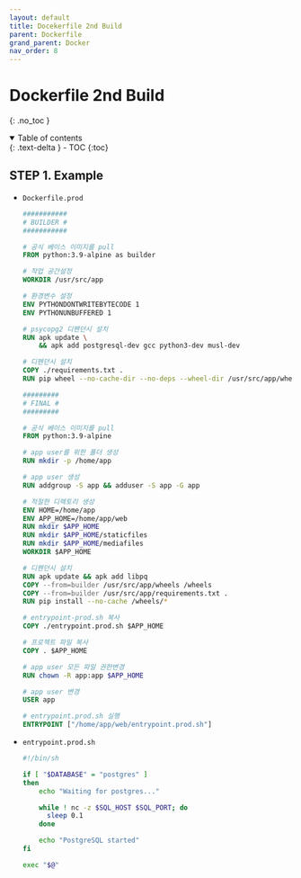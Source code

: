 ```yaml
---
layout: default
title: Docekerfile 2nd Build
parent: Dockerfile
grand_parent: Docker
nav_order: 8
---
```


# Dockerfile 2nd Build
{: .no_toc }

<details open markdown="block">
  <summary>
    Table of contents
  </summary>
  {: .text-delta }
- TOC
{:toc}
</details>

<!------------------------------------ STEP ------------------------------------>

## STEP 1. Example

* `Dockerfile.prod`

  ```dockerfile
  ###########
  # BUILDER #
  ###########

  # 공식 베이스 이미지를 pull
  FROM python:3.9-alpine as builder

  # 작업 공간설정
  WORKDIR /usr/src/app

  # 환경변수 설정
  ENV PYTHONDONTWRITEBYTECODE 1
  ENV PYTHONUNBUFFERED 1

  # psycopg2 디펜던시 설치
  RUN apk update \
      && apk add postgresql-dev gcc python3-dev musl-dev

  # 디펜던시 설치
  COPY ./requirements.txt .
  RUN pip wheel --no-cache-dir --no-deps --wheel-dir /usr/src/app/wheels -r requirements.txt

  #########
  # FINAL #
  #########

  # 공식 베이스 이미지를 pull
  FROM python:3.9-alpine

  # app user를 위한 폴더 생성
  RUN mkdir -p /home/app

  # app user 생성
  RUN addgroup -S app && adduser -S app -G app

  # 적절한 디렉토리 생성
  ENV HOME=/home/app
  ENV APP_HOME=/home/app/web
  RUN mkdir $APP_HOME
  RUN mkdir $APP_HOME/staticfiles
  RUN mkdir $APP_HOME/mediafiles
  WORKDIR $APP_HOME

  # 디펜던시 설치
  RUN apk update && apk add libpq
  COPY --from=builder /usr/src/app/wheels /wheels
  COPY --from=builder /usr/src/app/requirements.txt .
  RUN pip install --no-cache /wheels/*

  # entrypoint-prod.sh 복사
  COPY ./entrypoint.prod.sh $APP_HOME

  # 프로젝트 파일 복사
  COPY . $APP_HOME

  # app user 모든 파일 권한변경
  RUN chown -R app:app $APP_HOME

  # app user 변경
  USER app

  # entrypoint.prod.sh 실행
  ENTRYPOINT ["/home/app/web/entrypoint.prod.sh"]
  ```

* `entrypoint.prod.sh`

  ```sh
  #!/bin/sh

  if [ "$DATABASE" = "postgres" ]
  then
      echo "Waiting for postgres..."

      while ! nc -z $SQL_HOST $SQL_PORT; do
        sleep 0.1
      done

      echo "PostgreSQL started"
  fi

  exec "$@"
  ```